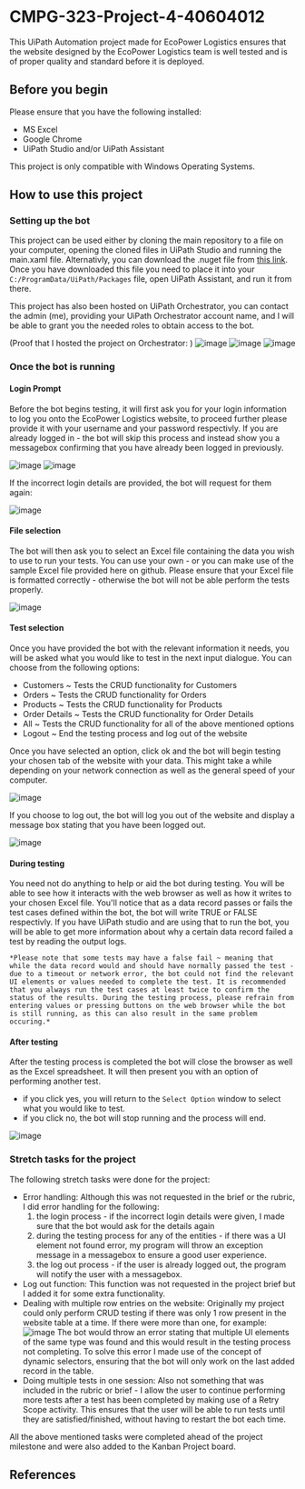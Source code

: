 # CMPG-323-Project-4-40604012

This UiPath Automation project made for EcoPower Logistics ensures that the website designed by the EcoPower Logistics team is well tested and is of proper quality and standard before it is deployed.

## Before you begin
Please ensure that you have the following installed:
- MS Excel
- Google Chrome
- UiPath Studio and/or UiPath Assistant

This project is only compatible with Windows Operating Systems.

## How to use this project
### Setting up the bot
This project can be used either by cloning the main repository to a file on your computer, opening the cloned files in UiPath Studio and running the main.xaml file. Alternativly, you can download the .nuget file from [this link](https://drive.google.com/file/d/1IM4v-yGRKm1j9iOHmTC9kHT79gcTyqih/view?usp=sharing). Once you have downloaded this file you need to place it into your ```C:/ProgramData/UiPath/Packages``` file, open UiPath Assistant, and run it from there.

This project has also been hosted on UiPath Orchestrator, you can contact the admin (me), providing your UiPath Orchestrator account name, and I will be able to grant you the needed roles to obtain access to the bot.

(Proof that I hosted the project on Orchestrator: )
![image](https://github.com/lvdv4j/CMPG-323-Project-4-40604012/assets/104925498/80a6c6aa-d600-4c56-ad7d-15af8d3a12d3)
![image](https://github.com/lvdv4j/CMPG-323-Project-4-40604012/assets/104925498/006f7282-b442-43f9-bacd-c6a4f6165d2a)
![image](https://github.com/lvdv4j/CMPG-323-Project-4-40604012/assets/104925498/3772e865-49be-4e71-bfa4-e787f74def72)

### Once the bot is running
#### Login Prompt
Before the bot begins testing, it will first ask you for your login information to log you onto the EcoPower Logistics website, to proceed further please provide it with your username and your password respectivly. If you are already logged in - the bot will skip this process and instead show you a messagebox confirming that you have already been logged in previously.

![image](https://github.com/lvdv4j/CMPG-323-Project-4-40604012/assets/104925498/4a70e443-a9ef-4cd8-8321-7e30e48c0257)
![image](https://github.com/lvdv4j/CMPG-323-Project-4-40604012/assets/104925498/47433f98-24d5-4b5e-b1a6-f1a6fd233879)

If the incorrect login details are provided, the bot will request for them again:

![image](https://github.com/lvdv4j/CMPG-323-Project-4-40604012/assets/104925498/f1b79667-8edc-460a-8487-69fea506ddcf)

#### File selection
The bot will then ask you to select an Excel file containing the data you wish to use to run your tests. You can use your own - or you can make use of the sample Excel file provided here on github. Please ensure that your Excel file is formatted correctly - otherwise the bot will not be able perform the tests properly.

![image](https://github.com/lvdv4j/CMPG-323-Project-4-40604012/assets/104925498/3f525b45-78a2-4183-8869-670ff8750da0)

#### Test selection
Once you have provided the bot with the relevant information it needs, you will be asked what you would like to test in the next input dialogue. 
You can choose from the following options:
- Customers ~ Tests the CRUD functionality for Customers
- Orders ~ Tests the CRUD functionality for Orders
- Products ~ Tests the CRUD functionality for Products
- Order Details ~ Tests the CRUD functionality for Order Details
- All ~ Tests the CRUD functionality for all of the above mentioned options
- Logout ~ End the testing process and log out of the website

Once you have selected an option, click ok and the bot will begin testing your chosen tab of the website with your data. This might take a while depending on your network connection as well as the general speed of your computer.

![image](https://github.com/lvdv4j/CMPG-323-Project-4-40604012/assets/104925498/074047a3-ff95-484e-930a-33c909ff366a)

If you choose to log out, the bot will log you out of the website and display a message box stating that you have been logged out.

![image](https://github.com/lvdv4j/CMPG-323-Project-4-40604012/assets/104925498/cee30e83-6328-43bc-83ab-8e9a0a4c1e1f)

#### During testing
You need not do anything to help or aid the bot during testing. You will be able to see how it interacts with the web browser as well as how it writes to your chosen Excel file. You'll notice that as a data record passes or fails the test cases defined within the bot, the bot will write TRUE or FALSE respectivly. If you have UiPath studio and are using that to run the bot, you will be able to get more information about why a certain data record failed a test by reading the output logs. 

``` *Please note that some tests may have a false fail ~ meaning that while the data record would and should have normally passed the test - due to a timeout or network error, the bot could not find the relevant UI elements or values needed to complete the test. It is recommended that you always run the test cases at least twice to confirm the status of the results. During the testing process, please refrain from entering values or pressing buttons on the web browser while the bot is still running, as this can also result in the same problem occuring.* ```

#### After testing
After the testing process is completed the bot will close the browser as well as the Excel spreadsheet. It will then present you with an option of performing another test. 
- if you click yes, you will return to the ```Select Option``` window to select what you would like to test.
- if you click no, the bot will stop running and the process will end.

![image](https://github.com/lvdv4j/CMPG-323-Project-4-40604012/assets/104925498/3f4a3fb1-7dba-4f74-b00a-f465423551c5)

### Stretch tasks for the project
The following stretch tasks were done for the project:
- Error handling: Although this was not requested in the brief or the rubric, I did error handling for the following:
  1. the login process - if the incorrect login details were given, I made sure that the bot would ask for the details again
  2. during the testing process for any of the entities - if there was a UI element not found error, my program will throw an exception message in a messagebox to ensure a good user experience.
  3. the log out process - if the user is already logged out, the program will notify the user with a messagebox.
- Log out function: This function was not requested in the project brief but I added it for some extra functionality.
- Dealing with multiple row entries on the website: Originally my project could only perform CRUD testing if there was only 1 row present in the website table at a time. If there were more than one, for example: ![image](https://github.com/lvdv4j/CMPG-323-Project-4-40604012/assets/104925498/a2954813-970a-4056-8210-cb8477d80a38)
 The bot would throw an error stating that multiple UI elements of the same type was found and this would result in the testing process not completing. To solve this error I made use of the concept of dynamic selectors, ensuring that the bot will only work on the last added record in the table.
- Doing multiple tests in one session: Also not something that was included in the rubric or brief - I allow the user to continue performing more tests after a test has been completed by making use of a Retry Scope activity. This ensures that the user will be able to run tests until they are satisfied/finished, without having to restart the bot each time.   

All the above mentioned tasks were completed ahead of the project milestone and were also added to the Kanban Project board.

## References
